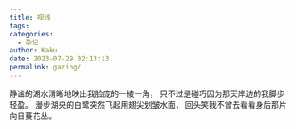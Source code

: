```yaml
---
title: 视线
tags:
categories:
  - 杂记
author: Kaku
date: 2023-07-29 02:13:13
permalink: gazing/
---
```


静谧的湖水清晰地映出我脸庞的一棱一角，
只不过是碰巧因为那天岸边的我脚步轻盈。
漫步湖央的白鹭突然飞起用翅尖划皱水面，
回头笑我不曾去看看身后那片向日葵花丛。